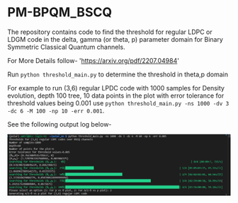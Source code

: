 # PM-BPQM_BSCQ

The repository contains code to find the threshold for regular LDPC or LDGM code in the delta, gamma (or theta, p) parameter domain
for Binary Symmetric Classical Quantum channels.

For More Details follow- 'https://arxiv.org/pdf/2207.04984'

Run `python threshold_main.py` to determine the threshold in theta,p domain

For example to run (3,6) regular LPDC code with 1000 samples for Density evolution, depth 100 tree, 10 data points in the plot with error tolerance for threshold values being 0.001
use `python threshold_main.py -ns 1000 -dv 3 -dc 6 -M 100 -np 10 -err 0.001`.

See the following output log below-


![Screenshot](./images/output_log.png)
